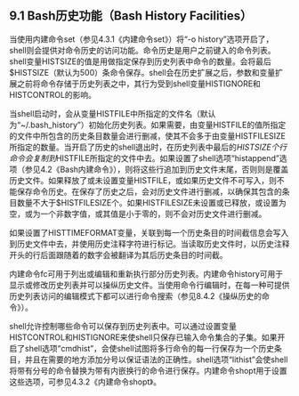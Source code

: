 ## 9.1 Bash历史功能（Bash History Facilities）

当使用内建命令set（参见4.3.1《内建命令set》）将“-o history”选项开启了，shell则会提供对命令历史的访问功能。命令历史是用户之前键入的命令列表。shell变量HISTSIZE的值是用做指定保存到历史列表中命令的数量。会将最后$HISTSIZE（默认为500）条命令保存。shell会在历史扩展之后，参数和变量扩展之前将命令存储于历史列表之中，其行为受到shell变量HISTIGNORE和HISTCONTROL的影响。

当shell启动时，会从变量HISTFILE中所指定的文件名（默认为“~/.bash_history”）初始化历史列表。如果需要，由变量HISTFILE的值所指定的文件中所包含的历史条目数量会进行删减，使其不会多于由变量HISTFILESIZE所指定的数量。当开启了历史的shell退出时，在历史列表中最后的$HISTSIZE个行命令会复制到$HISTFILE所指定的文件中去。如果设置了shell选项“histappend”选项（参见4.2《Bash内建命令》），则将这些行追加到历史文件末尾，否则则是覆盖历史文件。如果释放了或未设置变量HISTFILE，或如果历史文件不可写入，则不能保存命令历史。在保存了历史之后，会对历史文件进行删减，以确保其包含的条目数量不大于$HISTFILESIZE个。如果HISTFILESIZE未设置或已释放，或设置为空，或为一个非数字值，或其值是小于零的，则不会对历史文件进行删减。

如果设置了HISTTIMEFORMAT变量，关联到每一个历史条目的时间截信息会写入到历史文件中去，并使用历史注释字符进行标记。当读取历史文件时，以历史注释开头的行后面跟随着的数字会被翻译为其后历史条目的时间截。

内建命令fc可用于列出或编辑和重新执行部分历史列表。内建命令history可用于显示或修改历史列表并可以操纵历史文件。当使用命令行编辑时，在每一种可提供历史列表访问的编辑模式下都可以进行命令搜索（参见8.4.2《操纵历史的命令》）。

shell允许控制哪些命令可以保存到历史列表中。可以通过设置变量HISTCONTROL和HISTIGNORE来使shell只保存已输入命令集合的子集。如果开启了shell选项“cmdhist”，会使shell试图将多行命令的每一行保存为一个历史条目，并且在需要的地方添加分号以保证语法的正确性。shell选项“lithist”会使shell将带有分号的命令替换为带有内嵌换行的命令进行保存。内建命令shopt用于设置这些选项，可参见4.3.2《内建命令shopt》。